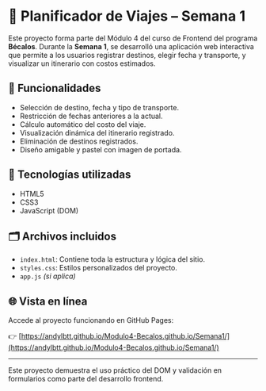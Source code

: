 # 🧳 Planificador de Viajes – Semana 1

Este proyecto forma parte del Módulo 4 del curso de Frontend del programa **Bécalos**. Durante la **Semana 1**, se desarrolló una aplicación web interactiva que permite a los usuarios registrar destinos, elegir fecha y transporte, y visualizar un itinerario con costos estimados.

## 🚀 Funcionalidades

- Selección de destino, fecha y tipo de transporte.
- Restricción de fechas anteriores a la actual.
- Cálculo automático del costo del viaje.
- Visualización dinámica del itinerario registrado.
- Eliminación de destinos registrados.
- Diseño amigable y pastel con imagen de portada.

## 🧠 Tecnologías utilizadas

- HTML5
- CSS3
- JavaScript (DOM)

## 🗂 Archivos incluidos

- `index.html`: Contiene toda la estructura y lógica del sitio.
- `styles.css`: Estilos personalizados del proyecto.
- `app.js` *(si aplica)*

## 🌐 Vista en línea

Accede al proyecto funcionando en GitHub Pages:

👉 [https://andylbtt.github.io/Modulo4-Becalos.github.io/Semana1/](https://andylbtt.github.io/Modulo4-Becalos.github.io/Semana1/)

---

Este proyecto demuestra el uso práctico del DOM y validación en formularios como parte del desarrollo frontend.
